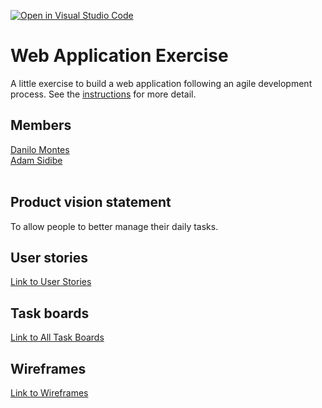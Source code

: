 [![Open in Visual Studio Code](https://classroom.github.com/assets/open-in-vscode-c66648af7eb3fe8bc4f294546bfd86ef473780cde1dea487d3c4ff354943c9ae.svg)](https://classroom.github.com/online_ide?assignment_repo_id=8874271&assignment_repo_type=AssignmentRepo)
# Web Application Exercise

A little exercise to build a web application following an agile development process. See the [instructions](instructions.md) for more detail.

## Members
[Danilo Montes](https://github.com/danilo-montes) \
[Adam Sidibe](https://github.com/sidibee) \
[](https://github.com/) \
[](https://github.com/)

## Product vision statement

To allow people to better manage their daily tasks.

## User stories

[Link to User Stories](https://github.com/software-students-fall2022/web-app-exercise-team-14-1/issues)

## Task boards

[Link to All Task Boards](https://github.com/software-students-fall2022/web-app-exercise-team-14-1/projects?query=is%3Aopen)

## Wireframes

[Link to Wireframes](https://www.figma.com/file/d7XMout6NMehm1fALx5g74/Wireframe?node-id=0%3A1)